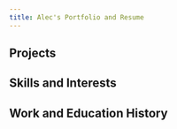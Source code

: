 ```yaml
---
title: Alec's Portfolio and Resume
---
```

## Projects

## Skills and Interests

## Work and Education History
